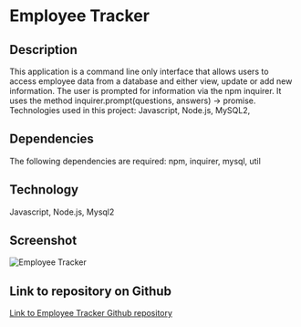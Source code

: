 # Employee Tracker

## Description

This application is a command line only interface that allows users to access employee data from a database and either view, update or add new information.
The user is prompted for information via the npm inquirer.
It uses the method inquirer.prompt(questions, answers) -> promise.
Technologies used in this project: Javascript, Node.js, MySQL2,

## Dependencies

The following dependencies are required:
npm, inquirer, mysql, util

## Technology

Javascript, Node.js, Mysql2

## Screenshot

![Employee Tracker](./assets\EmployeeTracker.gif)

## Link to repository on Github

[Link to Employee Tracker Github repository](https://github.com/NICKIEFRAUSTO/Employee-Tracker.git)
